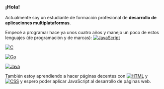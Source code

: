 ### ¡Hola!

Actualmente soy un estudiante de formación profesional de **desarrollo de aplicaciones multiplataformas**.

Empecé a programar hace ya unos cuatro años y manejo un poco de estos lenguajes (de programación y de marcas):
[![JavaScript](https://img.shields.io/badge/JavaScript-F7DF1E?style=for-the-badge&logo=javascript&logoColor=black)]()

[![C](https://img.shields.io/badge/C-00599C?style=for-the-badge&logo=c&logoColor=white)](https://github.com/joseanpdp/programas-c)

[![Go](https://img.shields.io/badge/Go-00ADD8?style=for-the-badge&logo=go&logoColor=white)]()

[![Java](https://img.shields.io/badge/Java-ED8B00?style=for-the-badge&logo=java&logoColor=white)]()

También estoy aprendiendo a hacer páginas decentes con [![HTML](https://img.shields.io/badge/HTML-239120?style=for-the-badge&logo=html5&logoColor=white)]() y [![CSS](https://img.shields.io/badge/CSS-239120?&style=for-the-badge&logo=css3&logoColor=white)](https://github.com/joseanpdp/grid) y espero poder aplicar JavaScript al desarrollo de páginas web.
